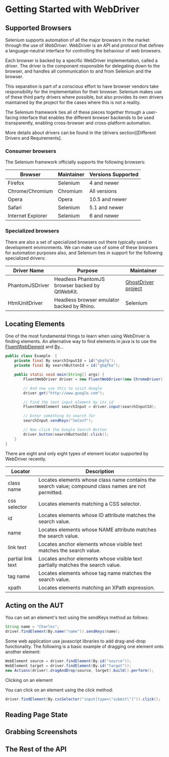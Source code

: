 Getting Started with WebDriver
==============================

Supported Browsers
------------------

Selenium supports automation of all the major browsers in the market
through the use of _WebDriver_.  WebDriver is an API and protocol that
defines a language-neutral interface for controlling the behaviour of
web browsers.

Each browser is backed by a specific WebDriver implementation, called
a _driver_.  The driver is the component responsible for delegating
down to the browser, and handles all communication to and from
Selenium and the browser.

This separation is part of a conscious effort to have browser vendors
take responsibility for the implementation for their browser.
Selenium makes use of these third party drivers where possible, but
also provides its own drivers maintained by the project for the cases
where this is not a reality.

The Selenium framework ties all of these pieces together through a
user-facing interface that enables the different browser backends to
be used transparently, enabling cross-browser and cross-platform
automation.

More details about drivers can be found in the (drivers
section)[Different Drivers and Requirements].

### Consumer browsers

The Selenium framework officially supports the following browsers:

| Browser           | Maintainer | Versions Supported |
|-------------------|------------|--------------------|
| Firefox           | Selenium   | 4 and newer        |
| Chrome/Chromium   | Chromium   | All versions       |
| Opera             | Opera      | 10.5 and newer     |
| Safari            | Selenium   | 5.1 and newer      |
| Internet Explorer | Selenium   | 6 and newer        |

### Specialized browsers

There are also a set of specialized browsers out there typically used
in development environments.  We can make use of some of these
browsers for automation purposes also, and Selenium ties in support
for the following specialized drivers:

| Driver Name     | Purpose                                        | Maintainer                                                  |
|-----------------|------------------------------------------------|-------------------------------------------------------------|
| PhantomJSDriver | Headless PhantomJS browser backed by QtWebKit. | [GhostDriver project](https://github.com/detro/ghostdriver) |
| HtmlUnitDriver  | Headless browser emulator backed by Rhino.     | Selenium                                                    |

Locating Elements
-----------------
<!-- Location using fluent selenium -->
One of the most fundamental things to learn when using WebDriver is finding elements. An alternative way to find elements in java is to use the [FluentWebElement](https://github.com/SeleniumHQ/fluent-selenium "SeleniumHQ/fluent-selenium") and [By](http://selenium.googlecode.com/git/docs/api/java/org/openqa/selenium/By.html "By.java")...
```java
public class Example  {
    private final By searchInputId = id("gbqfq");
    private final By searchButtonId = id("gbqfba");

    public static void main(String[] args) {
        FluentWebDriver driver = new FluentWebDriver(new ChromeDriver());

        // And now use this to visit Google
        driver.get("http://www.google.com");

        // Find the text input element by its id
        FluentWebElement searchInput = driver.input(searchInputId);

        // Enter something to search for
        searchInput.sendKeys("SeConf");

        // Now click the Google Search Button
        driver.button(searchButtonId).click();
    }
}
```


<!-- #codeExamples -->
There are eight and only eight types of element locator supported by WebDriver recently.

| Locator | Description |
| ------- | ----------- |
| class name| Locates elements whose class name contains the search value; compound class names are not permitted.
| css selector | Locates elements matching a CSS selector.
| id | Locates elements whose ID attribute matches the search value.
| name| Locates elements whose NAME attribute matches the search value.
| link text| Locates anchor elements whose visible text matches the search value.
| partial link text| Locates anchor elements whose visible text partially matches the search value.
| tag name| Locates elements whose tag name matches the search value.
| xpath | Locates elements matching an XPath expression.


Acting on the AUT
-----------------
<!-- Setting elements text, clicking, drag&drop, running javascript, etc. -->

You can set an element's text using the sendKeys method as follows:
```java
String name = "Charles";
driver.findElement(By.name("name")).sendKeys(name);
```

Some web application use javascript libraries to add drag-and-drop functionality. The following is a basic example of 
dragging one element onto another element:

```java
WebElement source = driver.findElement(By.id("source"));
WebElement target = driver.findElement(By.id("target"));
new Actions(driver).dragAndDrop(source, target).build().perform();
```

Clicking on an element

You can click on an element using the click method:
```java
driver.findElement(By.cssSelector("input[type=\"submit\"]")).click();
```

Reading Page State
------------------
<!-- Getting element text and attributes, running javascript, etc. -->

Grabbing Screenshots
--------------------
<!-- #codeExamples -->

The Rest of the API
-------------------
